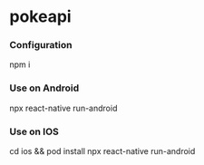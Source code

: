 # pokeapi

### Configuration
npm i

### Use on Android 

npx react-native run-android

### Use on IOS

cd ios && pod install
npx react-native run-android
